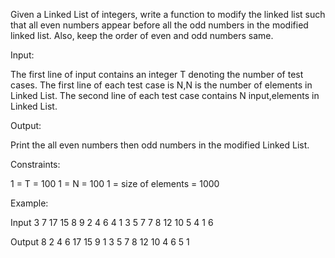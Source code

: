 Given a Linked List of integers, write a function to modify the linked list such that all even numbers appear before all the odd numbers in the modified linked list. Also, keep the order of even and odd numbers same.

Input:

The first line of input contains an integer T denoting the number of test cases.
The first line of each test case is N,N is the number of elements in Linked List.
The second line of each test case contains N input,elements in Linked List.

Output:

Print the all even numbers then odd numbers in the modified Linked List.

Constraints:

1 = T = 100
1 = N = 100
1 = size of elements = 1000

Example:

Input
3
7
17 15 8 9 2 4 6
4
1 3 5 7
7
8 12 10 5 4 1 6

Output
8 2 4 6 17 15 9
1 3 5 7
8 12 10 4 6 5 1